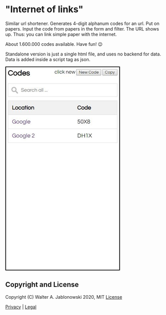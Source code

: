 # "Internet of links"

Similar url shortener. Generates 4-digit alphanum codes for an url. Put on papers. Input the code from papers in the form and filter. The URL shows up. Thus: you can link simple paper with the internet.

About 1.600.000 codes available. Have fun! :wink:

Standalone version is just a single html file, and uses no backend for data. Data is added inside a script tag as json.

![displ.png](img/displ.jpg?raw=true "Sample")


## Copyright and License

Copyright (C) Walter A. Jablonowski 2020, MIT [License](LICENSE)

[Privacy](https://walter-a-jablonowski.github.io/privacy.html) | [Legal](https://walter-a-jablonowski.github.io/imprint.html)
